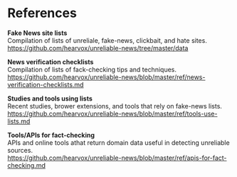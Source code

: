 # References

**Fake News site lists**  
Compilation of lists of unreliale, fake-news, clickbait, and hate sites.  
https://github.com/hearvox/unreliable-news/tree/master/data

**News verification checklists**  
Compilation of lists of fack-checking tips and techniques.  
https://github.com/hearvox/unreliable-news/blob/master/ref/news-verification-checklists.md

**Studies and tools using lists**  
Recent studies, brower extensions, and tools that rely on fake-news lists.    
https://github.com/hearvox/unreliable-news/blob/master/ref/tools-use-lists.md

**Tools/APIs for fact-checking**  
APIs and online tools athat return domain data useful in detecting unreliable sources.  
https://github.com/hearvox/unreliable-news/blob/master/ref/apis-for-fact-checking.md
